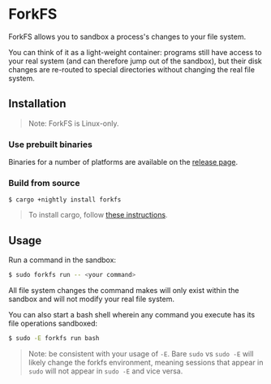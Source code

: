 # ForkFS

ForkFS allows you to sandbox a process's changes to your file system.

You can think of it as a light-weight container: programs still have access to your real system
(and can therefore jump out of the sandbox), but their disk changes are re-routed to special
directories without changing the real file system.

## Installation

> Note: ForkFS is Linux-only.

### Use prebuilt binaries

Binaries for a number of platforms are available on the
[release page](https://github.com/SUPERCILEX/forkfs/releases/latest).

### Build from source

```console,ignore
$ cargo +nightly install forkfs
```

> To install cargo, follow
> [these instructions](https://doc.rust-lang.org/cargo/getting-started/installation.html).

## Usage

Run a command in the sandbox:

```sh
$ sudo forkfs run -- <your command>
```

All file system changes the command makes will only exist within the sandbox and will not modify
your real file system.

You can also start a bash shell wherein any command you execute has its file operations sandboxed:

```sh
$ sudo -E forkfs run bash
```

> Note: be consistent with your usage of `-E`. Bare `sudo` vs `sudo -E` will likely change the
> forkfs environment, meaning sessions that appear in `sudo` will not appear in `sudo -E` and vice
> versa.
